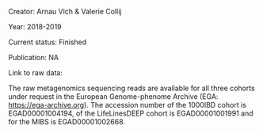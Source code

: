Creator: Arnau Vich & Valerie Collij

Year: 2018-2019

Current status: Finished

Publication: NA

Link to raw data: 

The raw metagenomics sequencing reads are available for all three cohorts under request in the European Genome-phenome Archive (EGA: https://ega-archive.org). The accession number of the 1000IBD cohort is EGAD00001004194, of the LifeLinesDEEP cohort is EGAD00001001991 and for the MIBS is EGAD00001002668. 
